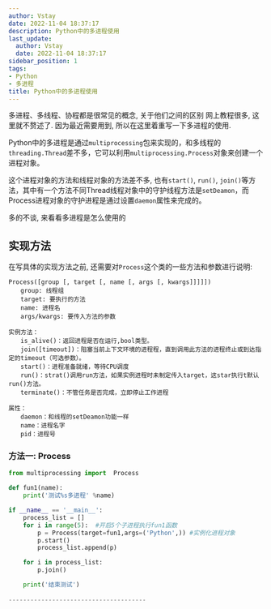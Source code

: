 ```yaml
---
author: Vstay
date: 2022-11-04 18:37:17
description: Python中的多进程使用
last_update:
  author: Vstay
  date: 2022-11-04 18:37:17
sidebar_position: 1
tags:
- Python
- 多进程
title: Python中的多进程使用
---
```




多进程、多线程、协程都是很常见的概念, 关于他们之间的区别 网上教程很多, 这里就不赘述了. 因为最近需要用到, 所以在这里着重写一下多进程的使用. 

Python中的多进程是通过`multiprocessing`包来实现的，和多线程的`threading.Thread`差不多，它可以利用`multiprocessing.Process`对象来创建一个进程对象。

这个进程对象的方法和线程对象的方法差不多, 也有`start()`, `run()`, `join()`等方法，其中有一个方法不同Thread线程对象中的守护线程方法是`setDeamon`，而Process进程对象的守护进程是通过设置`daemon`属性来完成的。

多的不谈, 来看看多进程是怎么使用的

<!-- more-->

##  实现方法

在写具体的实现方法之前, 还需要对`Process`这个类的一些方法和参数进行说明:

```text
Process([group [, target [, name [, args [, kwargs]]]]])
　　group: 线程组 
　　target: 要执行的方法
　　name: 进程名
　　args/kwargs: 要传入方法的参数

实例方法：
　　is_alive()：返回进程是否在运行,bool类型。
　　join([timeout])：阻塞当前上下文环境的进程程，直到调用此方法的进程终止或到达指定的timeout（可选参数）。
　　start()：进程准备就绪，等待CPU调度
　　run()：strat()调用run方法，如果实例进程时未制定传入target，这star执行t默认run()方法。
　　terminate()：不管任务是否完成，立即停止工作进程

属性：
　　daemon：和线程的setDeamon功能一样
　　name：进程名字
　　pid：进程号
```

### 方法一: Process

```python
from multiprocessing import  Process

def fun1(name):
    print('测试%s多进程' %name)

if __name__ == '__main__':
    process_list = []
    for i in range(5):  #开启5个子进程执行fun1函数
        p = Process(target=fun1,args=('Python',)) #实例化进程对象
        p.start()
        process_list.append(p)

    for i in process_list:
        p.join()

    print('结束测试')
    
--------------------------------------